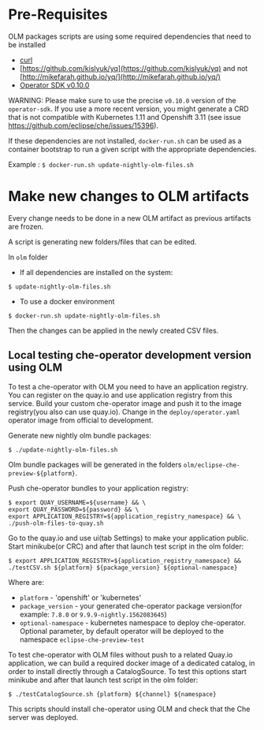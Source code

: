 # Pre-Requisites

OLM packages scripts are using some required dependencies that need to be installed
 - [curl](https://curl.haxx.se/)
 - [https://github.com/kislyuk/yq](https://github.com/kislyuk/yq) and not [http://mikefarah.github.io/yq/](http://mikefarah.github.io/yq/)
 - [Operator SDK v0.10.0](https://github.com/operator-framework/operator-sdk/blob/v0.10.0/doc/user/install-operator-sdk.md)

WARNING: Please make sure to use the precise `v0.10.0` version of the `operator-sdk`. If you use a more recent version, you might generate a CRD that is not compatible with Kubernetes 1.11 and Openshift 3.11 (see issue https://github.com/eclipse/che/issues/15396).

If these dependencies are not installed, `docker-run.sh` can be used as a container bootstrap to run a given script with the appropriate dependencies.

Example : `$ docker-run.sh update-nightly-olm-files.sh`


# Make new changes to OLM artifacts

Every change needs to be done in a new OLM artifact as previous artifacts are frozen.

A script is generating new folders/files that can be edited.

In `olm` folder

- If all dependencies are installed on the system:

```shell
$ update-nightly-olm-files.sh
```

- To use a docker environment

```shell
$ docker-run.sh update-nightly-olm-files.sh
```

Then the changes can be applied in the newly created CSV files.

## Local testing che-operator development version using OLM

To test a che-operator with OLM you need to have an application registry. You can register on the quay.io and
use application registry from this service.
Build your custom che-operator image and push it to the image registry(you also can use quay.io).
Change in the `deploy/operator.yaml` operator image from official to development.

Generate new nightly olm bundle packages:

```shell
$ ./update-nightly-olm-files.sh
```

Olm bundle packages will be generated in the folders `olm/eclipse-che-preview-${platform}`.

Push che-operator bundles to your application registry:

```shell
$ export QUAY_USERNAME=${username} && \
export QUAY_PASSWORD=${password} && \
export APPLICATION_REGISTRY=${application_registry_namespace} && \
./push-olm-files-to-quay.sh
```

Go to the quay.io and use ui(tab Settings) to make your application public.
Start minikube(or CRC) and after that launch test script in the olm folder:

```shell
$ export APPLICATION_REGISTRY=${application_registry_namespace} && ./testCSV.sh ${platform} ${package_version} ${optional-namespace}
```

Where are:
 - `platform` - 'openshift' or 'kubernetes'
 - `package_version` - your generated che-operator package version(for example: `7.8.0` or `9.9.9-nightly.1562083645`)
 - `optional-namespace` - kubernetes namespace to deploy che-operator. Optional parameter, by default operator will be deployed to the namespace `eclipse-che-preview-test`

To test che-operator with OLM files without push to a related Quay.io application, we can build a required docker image of a dedicated catalog,
in order to install directly through a CatalogSource. To test this options start minikube and after that launch
test script in the olm folder:

```shell
$ ./testCatalogSource.sh {platform} ${channel} ${namespace}
```

This scripts should install che-operator using OLM and check that the Che server was deployed.
